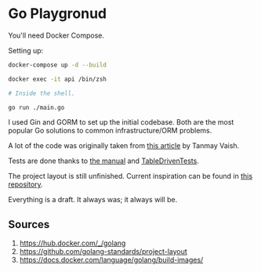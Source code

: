 # Go Playgronud
You'll need Docker Compose.

Setting up:
```sh
docker-compose up -d --build

docker exec -it api /bin/zsh

# Inside the shell.

go run ./main.go
```

I used Gin and GORM to set up the initial codebase. Both are the most popular Go solutions to common infrastructure/ORM problems.

A lot of the code was originally taken from [this article](https://tanmay-vaish.hashnode.dev/how-to-implement-authentication-and-authorization-in-golang) by Tanmay Vaish.

Tests are done thanks to [the manual](https://go.dev/doc/tutorial/add-a-test) and [TableDrivenTests](https://github.com/golang/go/wiki/TableDrivenTests).

The project layout is still unfinished. Current inspiration can be found in [this repository](https://github.com/golang-standards/project-layout/tree/master).

Everything is a draft. It always was; it always will be.

## Sources
1. https://hub.docker.com/_/golang
2. https://github.com/golang-standards/project-layout
3. https://docs.docker.com/language/golang/build-images/
